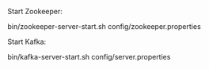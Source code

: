 Start Zookeeper:

bin/zookeeper-server-start.sh config/zookeeper.properties

Start Kafka:

bin/kafka-server-start.sh config/server.properties